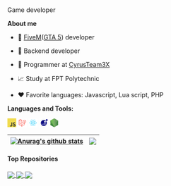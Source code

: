 <br />

Game developer

**About me**

- 💼 [FiveM](https://fivem.net/)([GTA 5](https://www.rockstargames.com/V/)) developer

- 💼 Backend developer

- 💼 Programmer at [CyrusTeam3X](https://cyrusteam3x.github.io/)

- 📈 Study at FPT Polytechnic

- ❤️ Favorite languages: Javascript, Lua script, PHP


**Languages and Tools:**  

<code><img height="20" src="https://raw.githubusercontent.com/github/explore/80688e429a7d4ef2fca1e82350fe8e3517d3494d/topics/javascript/javascript.png"></code>
<code><img height="20" src="https://raw.githubusercontent.com/github/explore/80688e429a7d4ef2fca1e82350fe8e3517d3494d/topics/laravel/laravel.png"></code>
<code><img height="20" src="https://raw.githubusercontent.com/github/explore/80688e429a7d4ef2fca1e82350fe8e3517d3494d/topics/react/react.png"></code>
<code><img height="20" src="https://raw.githubusercontent.com/github/explore/80688e429a7d4ef2fca1e82350fe8e3517d3494d/topics/lua/lua.png"></code>
<code><img height="20" src="https://raw.githubusercontent.com/github/explore/80688e429a7d4ef2fca1e82350fe8e3517d3494d/topics/nodejs/nodejs.png"></code>    


| <a href="https://github.com/vinhkosd"><img align="center" src="https://github-readme-stats.vercel.app/api?username=vinhkosd&show_icons=true&include_all_commits=true&theme=buefy&hide_border=true" alt="Anurag's github stats" /></a> | <a href="https://github.com/vinhkosd"><img align="center" src="https://github-readme-stats.vercel.app/api/top-langs/?username=vinhkosd&layout=compact&theme=buefy&hide_border=true" /></a> |
| ------------- | ------------- |

#### Top Repositories


<a href="https://github.com/vinhkosd/ro-client">
  <img align="center" src="https://github-readme-stats.vercel.app/api/pin/?username=vinhkosd&repo=ro-client&theme=buefy" />
</a>
<a href="https://github.com/vinhkosd/personal-management">
  <img align="center" src="https://github-readme-stats.vercel.app/api/pin/?username=vinhkosd&repo=personal-management&theme=buefy" />
</a>
<a href="https://github.com/vinhkosd/qb-adminmenu-for-esx">
  <img align="center" src="https://github-readme-stats.vercel.app/api/pin/?username=vinhkosd&repo=qb-adminmenu-for-esx&theme=buefy" />
</a>
